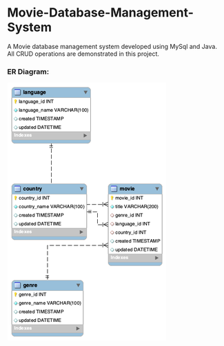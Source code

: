# Movie-Database-Management-System

A Movie database management system developed using MySql and Java. All CRUD operations are demonstrated in this project.

### ER Diagram:
![ER Diagram](https://github.com/surajdm123/Movie-Database-Management-System/blob/main/src/resources/images/er-diagram.png)
